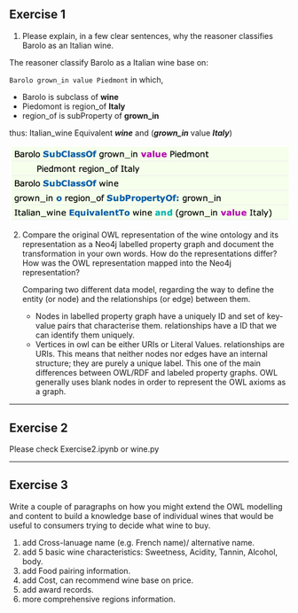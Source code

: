 ## Exercise 1
1. Please explain, in a few clear sentences, why the reasoner classifies Barolo as an Italian wine.

The reasoner classify Barolo as a Italian wine base on:

`Barolo grown_in value Piedmont`
in which,
* Barolo is subclass of **wine**
* Piedomont is region_of **Italy**
* region_of is subProperty of **grown_in**

thus:
Italian_wine Equivalent ***wine*** and (***grown_in*** value ***Italy***)

![Alt text](./resource/e1.png)


2.  Compare the original OWL representation of the wine ontology and its representation as a Neo4j labelled property graph and document the transformation in your own words. How do the representations differ? How was the OWL representation mapped into the Neo4j representation?

    Comparing two different data model, regarding the way to define the entity (or node) and the relationships (or edge) between them. 
    * Nodes in labelled property graph have a uniquely ID and set of key-value pairs that characterise them. relationships have a ID that we can identify them uniquely. 
    * Vertices in owl can be either URIs or Literal Values. relationships are URIs. This means that neither nodes nor edges have an internal structure; they are purely a unique label. This one of the main differences between OWL/RDF and labeled property graphs. OWL generally uses blank nodes in order to represent the OWL axioms as a graph.  
---
## Exercise 2
Please check Exercise2.ipynb or wine.py

---
## Exercise 3
Write a couple of paragraphs on how you might extend the OWL modelling and content to build a knowledge base of individual wines that would be useful to consumers trying to decide what wine to buy.

1. add Cross-lanuage name (e.g. French name)/ alternative name.
2. add 5 basic wine characteristics: Sweetness, Acidity, Tannin, Alcohol, body.
3. add Food pairing information.
4. add Cost, can recommend wine base on price.  
5. add award records.
6. more comprehensive regions information.
